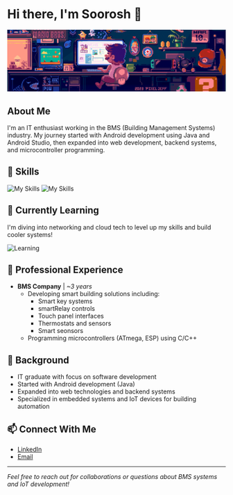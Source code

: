 # Hi there, I'm Soorosh 👋

![Banner](./banner.gif)

## About Me
I'm an IT enthusiast working in the BMS (Building Management Systems) industry. My journey started with Android development using Java and Android Studio, then expanded into web development, backend systems, and microcontroller programming.

## 🔧 Skills
![My Skills](https://skillicons.dev/icons?i=androidstudio,java,flutter,dart,arduino,raspberrypi)
![My Skills](https://skillicons.dev/icons?i=c,cpp,postman,php,xd,wordpress)

## 🌱 Currently Learning
I'm diving into networking and cloud tech to level up my skills and build cooler systems!

![Learning](https://skillicons.dev/icons?i=aws,azure,docker,kubernetes,linux,py)

## 💼 Professional Experience
- **BMS Company** | *~3 years*
  - Developing smart building solutions including:
    - Smart key systems
    - smartRelay controls
    - Touch panel interfaces
    - Thermostats and sensors
    - Smart seonsors 
  - Programming microcontrollers (ATmega, ESP) using C/C++

## 🌱 Background
- IT graduate with focus on software development
- Started with Android development (Java)
- Expanded into web technologies and backend systems
- Specialized in embedded systems and IoT devices for building automation

## 📫 Connect With Me
<!-- Add your social media links here -->
- [LinkedIn](https://www.linkedin.com/in/sourosh-tahvilian)
- [Email](mailto:soorosh.st@gmail.com)

---
*Feel free to reach out for collaborations or questions about BMS systems and IoT development!*

